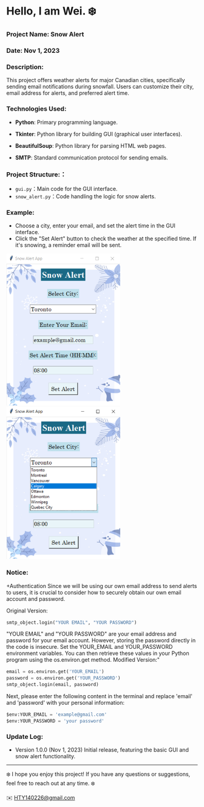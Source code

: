 Hello, I am Wei. ❄️
======

### Project Name:  Snow Alert

### Date:  Nov 1, 2023

### Description:
This project offers weather alerts for major Canadian cities, specifically sending email notifications during snowfall. Users can customize their city, email address for alerts, and preferred alert time.

### Technologies Used:
- **Python**: Primary programming language.
  
- **Tkinter**: Python library for building GUI (graphical user interfaces).
  
- **BeautifulSoup**: Python library for parsing HTML web pages.
  
- **SMTP**: Standard communication protocol for sending emails.
  

### Project Structure:：
- `gui.py`：Main code for the GUI interface.
- `snow_alert.py`：Code handling the logic for snow alerts.


### Example:
- Choose a city, enter your email, and set the alert time in the GUI interface.
- Click the "Set Alert" button to check the weather at the specified time. If it's snowing, a reminder email will be sent.
  
<img width="300" height="400" src="https://github.com/1640Wei/Snow-Alert/blob/1415c526294040eb3cd81487539ca6d893be53b7/picture/1.png">   
<img width="300" height="400" src="https://github.com/1640Wei/Snow-Alert/blob/5f0173f8279ed642a34796d8180a31b6061ab015/picture/2.png">


### Notice:
+Authentication
Since we will be using our own email address to send alerts to users, it is crucial to consider how to securely obtain our own email account and password.

Original Version:
```python
smtp_object.login("YOUR EMAIL", "YOUR PASSWORD")  
```
"YOUR EMAIL" and "YOUR PASSWORD" are your email address and password for your email account. However, storing the password directly in the code is insecure.
Set the YOUR_EMAIL and YOUR_PASSWORD environment variables. You can then retrieve these values in your Python program using the os.environ.get method.
Modified Version:"

```python
email = os.environ.get('YOUR_EMAIL')
password = os.environ.get('YOUR_PASSWORD')
smtp_object.login(email, password)
```

Next, please enter the following content in the terminal and replace 'email' and 'password' with your personal information:

```python
$env:YOUR_EMAIL = 'example@gmail.com'
$env:YOUR_PASSWORD = 'your password'
```

### Update Log:
- Version 1.0.0 (Nov 1, 2023)
Initial release, featuring the basic GUI and snow alert functionality.


***

❄️ I hope you enjoy this project! If you have any questions or suggestions, feel free to reach out at any time. ❄️

✉️ HTY140226@gmail.com



